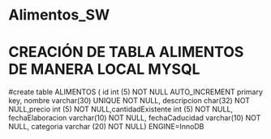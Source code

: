 # Alimentos_SW
# CREACIÓN DE TABLA ALIMENTOS DE MANERA LOCAL MYSQL
#create table ALIMENTOS ( id int (5) NOT NULL AUTO_INCREMENT primary key, nombre varchar(30) UNIQUE NOT NULL, descripcion char(32) NOT NULL,precio int (5) NOT NULL,cantidadExistente int (5) NOT NULL, fechaElaboracion varchar(10) NOT NULL, fechaCaducidad varchar(10) NOT NULL, categoria varchar (20) NOT NULL) ENGINE=InnoDB 
